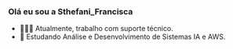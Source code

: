 ### Olá eu sou a Sthefani_Francisca

- 👩🏽‍💻 Atualmente, trabalho com suporte técnico.
- 📓 Estudando Análise e Desenvolvimento de Sistemas IA e AWS.
